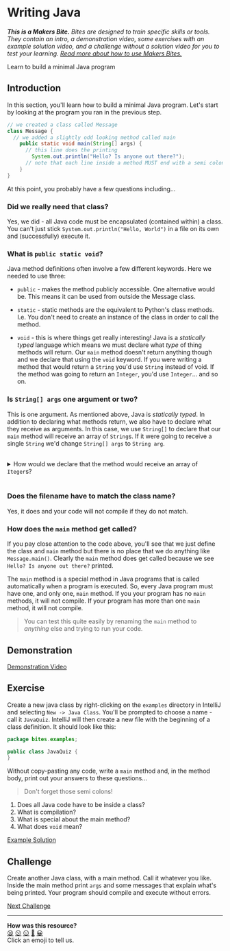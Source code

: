 # Writing Java

_**This is a Makers Bite.** Bites are designed to train specific skills or
tools. They contain an intro, a demonstration video, some exercises with an
example solution video, and a challenge without a solution video for you to test
your learning. [Read more about how to use Makers
Bites.](https://github.com/makersacademy/course/blob/main/labels/bites.md)_

<!-- OMITTED -->

Learn to build a minimal Java program

## Introduction

In this section, you'll learn how to build a minimal Java program. Let's start by looking at the program you ran in the previous step.

```java
// we created a class called Message
class Message {
  // we added a slightly odd looking method called main
    public static void main(String[] args) {
      // this line does the printing
        System.out.println("Hello? Is anyone out there?");
      // note that each line inside a method MUST end with a semi colon
    }
}
```

At this point, you probably have a few questions including...

### Did we really need that class?

Yes, we did - all Java code must be encapsulated (contained within) a class. You can't just stick `System.out.println("Hello, World")` in a file on its own and (successfully) execute it.

### What is `public static void`?

Java method definitions often involve a few different keywords. Here we needed to use three:

* `public` - makes the method publicly accessible. One alternative would be. This means it can be used from outside the Message class.

* `static` - static methods are the equivalent to Python's class methods. I.e. You don't need to create an instance of the class in order to call the method.

* `void` - this is where things get really interesting! Java is a _statically typed_ language which means we must declare what _type_ of thing methods will return. Our `main` method doesn't return anything though and we declare that using the `void` keyword. If you were writing a method that would return a `String` you'd use `String` instead of void. If the method was going to return an `Integer`, you'd use `Integer`... and so on.

### Is `String[] args` one argument or two?

This is one argument. As mentioned above, Java is _statically typed_. In addition to declaring what methods return, we also have to declare what they receive as arguments. In this case, we use `String[]` to declare that our `main` method will receive an array of `String`s. If it were going to receive a single `String` we'd change `String[] args` to `String arg`.

<br>
<details>
<summary>How would we declare that the method would receive an array of <code>Iteger</code>s?</summary>
We'd use <code>Integer[] args</code>
</details>
<br>

### Does the filename have to match the class name?

Yes, it does and your code will not compile if they do not match.

### How does the `main` method get called?

If you pay close attention to the code above, you'll see that we just define the class and `main` method but there is no place that we do anything like `Message.main()`. Clearly the `main` method does get called because we see `Hello? Is anyone out there?` printed.

The `main` method is a special method in Java programs that is called automatically when a program is executed. So, every Java program must have one, and only one, `main` method. If you your program has no `main` methods, it will not compile. If your program has more than one `main` method, it will not compile.

> You can test this quite easily by renaming the `main` method to _anything_ else and trying to run your code.

## Demonstration

<!-- OMITTED -->

[Demonstration Video](https://youtu.be/4BWGqo2Euik)

## Exercise

Create a new java class by right-clicking on the `examples` directory in IntelliJ and selecting `New -> Java Class`. You'll be prompted to choose a name - call it `JavaQuiz`. IntelliJ will then create a new file with the beginning of a class definition. It should look like this:

```java
package bites.examples;

public class JavaQuiz {
}
```

Without copy-pasting any code, write a `main` method and, in the method body, print out your answers to these questions...

> Don't forget those semi colons!

1. Does all Java code have to be inside a class?
2. What is compilation?
3. What is special about the main method?
4. What does `void` mean?

[Example Solution](https://youtu.be/dq6sz1Ho9wY)
## Challenge

Create another Java class, with a main method. Call it whatever you like. Inside the main method print `args` and some messages that explain what's being printed. Your program should compile and execute without errors.


[Next Challenge](03_static_methods_bite.md)

<!-- BEGIN GENERATED SECTION DO NOT EDIT -->

---

**How was this resource?**  
[😫](https://airtable.com/shrUJ3t7KLMqVRFKR?prefill_Repository=makersacademy%2Fjava-fundamentals-with-intellij&prefill_File=bites%2F02_writing_java_bite.md&prefill_Sentiment=😫) [😕](https://airtable.com/shrUJ3t7KLMqVRFKR?prefill_Repository=makersacademy%2Fjava-fundamentals-with-intellij&prefill_File=bites%2F02_writing_java_bite.md&prefill_Sentiment=😕) [😐](https://airtable.com/shrUJ3t7KLMqVRFKR?prefill_Repository=makersacademy%2Fjava-fundamentals-with-intellij&prefill_File=bites%2F02_writing_java_bite.md&prefill_Sentiment=😐) [🙂](https://airtable.com/shrUJ3t7KLMqVRFKR?prefill_Repository=makersacademy%2Fjava-fundamentals-with-intellij&prefill_File=bites%2F02_writing_java_bite.md&prefill_Sentiment=🙂) [😀](https://airtable.com/shrUJ3t7KLMqVRFKR?prefill_Repository=makersacademy%2Fjava-fundamentals-with-intellij&prefill_File=bites%2F02_writing_java_bite.md&prefill_Sentiment=😀)  
Click an emoji to tell us.

<!-- END GENERATED SECTION DO NOT EDIT -->
